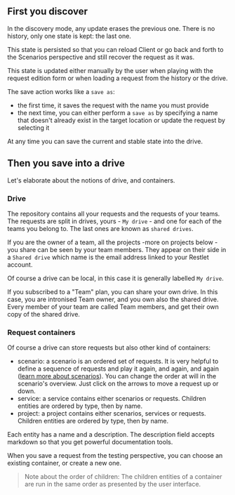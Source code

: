 <a class="anchor" name="first-you-discover"></a>
## First you discover
In the discovery mode, any update erases the previous one. There is no history, only one state is kept: the last one.

This state is persisted so that you can reload Client or go back and forth to the Scenarios perspective and still recover the request as it was.

This state is updated either manually by the user when playing with the request edition form or when loading a request from the history or the drive.

The save action works like a `save as`:

* the first time, it saves the request with the name you must provide
* the next time, you can either perform a `save as` by specifying a name that doesn't already exist in the target location or update the request by selecting it

At any time you can save the current and stable state into the drive.

<a class="anchor" name="then-you-save-into-a-drive"></a>
## Then you save into a drive

Let's elaborate about the notions of drive, and containers.


<a class="anchor" name="drive"></a>
### Drive

The repository contains all your requests and the requests of your teams.
The requests are split in drives, yours - `My drive` - and one for each of the teams you belong to. The last ones are known as `shared drives`.

If you are the owner of a team, all the projects -more on projects below - you share can be seen by your team members. 
They appear on their side in a `Shared drive` which name is the email address linked to your Restlet account. 

Of course a drive can be local, in this case it is generally labelled `My drive`.

If you subscribed to a "Team" plan, you can share your own drive. In this case, you are intronised Team owner, and you own also the shared drive.
Every member of your team are called Team members, and get their own copy of the shared drive.

<a class="anchor" name="request-containers"></a>
### Request containers

Of course a drive can store requests but also other kind of containers:

* scenario: a scenario is an ordered set of requests. It is very helpful to define a sequence of requests and play it again, and again, and again ([learn more about scenarios](../test/run-request-sets)). You can change the order at will in the scenario's overview. Just click on the arrows to move a request up or down.
* service: a service contains either scenarios or requests. Children entities are ordered by type, then by name.
* project: a project contains either scenarios, services or requests. Children entities are ordered by type, then by name.

Each entity has a name and a description. The description field accepts markdown so that you get powerful documentation tools.

When you save a request from the testing perspective, you can choose an existing container, or create a new one.

> Note about the order of children:
> The children entities of a container are run in the same order as presented by the user interface.
